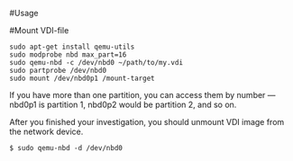 #Usage

#Mount VDI-file
```
sudo apt-get install qemu-utils
sudo modprobe nbd max_part=16
sudo qemu-nbd -c /dev/nbd0 ~/path/to/my.vdi
sudo partprobe /dev/nbd0
sudo mount /dev/nbd0p1 /mount-target
```

If you have more than one partition, you can access them by number — nbd0p1 is partition 1, nbd0p2 would be partition 2, and so on.

After you finished your investigation, you should unmount VDI image from the network device.

```
$ sudo qemu-nbd -d /dev/nbd0
```